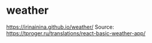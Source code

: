 # weather
https://irinainina.github.io/weather/
Source: https://tproger.ru/translations/react-basic-weather-app/
